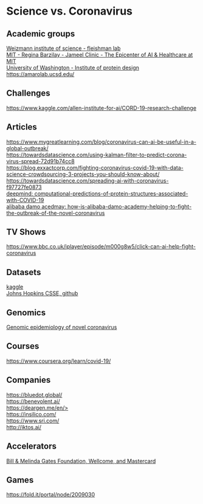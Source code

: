 # Science vs. Coronavirus
## Academic groups
[Weizmann institute of science - fleishman lab](https://www.fleishmanlab.org)<br>
[MIT - Regina Barzilay - Jameel Clinic - The Epicenter of AI & Healthcare at MIT](https://www.jclinic.mit.edu/)<br>
[University of Washington - Institute of protein design](https://www.ipd.uw.edu/)<br>
https://amarolab.ucsd.edu/<br>

## Challenges
https://www.kaggle.com/allen-institute-for-ai/CORD-19-research-challenge<br>


## Articles
https://www.mygreatlearning.com/blog/coronavirus-can-ai-be-useful-in-a-global-outbreak/<br>
https://towardsdatascience.com/using-kalman-filter-to-predict-corona-virus-spread-72d91b74cc8<br>
https://blog.exxactcorp.com/fighting-coronavirus-covid-19-with-data-science-crowdsourcing-3-projects-you-should-know-about/<br>
https://towardsdatascience.com/spreading-ai-with-coronavirus-f97727fe0873<br>
[deepmind: computational-predictions-of-protein-structures-associated-with-COVID-19](https://deepmind.com/research/open-source/computational-predictions-of-protein-structures-associated-with-COVID-19)<br>
[alibaba damo acedmay: how-is-alibaba-damo-academy-helping-to-fight-the-outbreak-of-the-novel-coronavirus](https://www.alibabacloud.com/blog/how-is-alibaba-damo-academy-helping-to-fight-the-outbreak-of-the-novel-coronavirus_595954)<br>

## TV Shows
https://www.bbc.co.uk/iplayer/episode/m000g8w5/click-can-ai-help-fight-coronavirus<br>

## Datasets

[kaggle](https://www.kaggle.com/sudalairajkumar/novel-corona-virus-2019-dataset)<br>
[Johns Hopkins CSSE, github](https://github.com/CSSEGISandData/COVID-19)<br>

## Genomics
[Genomic epidemiology of novel coronavirus](https://nextstrain.org/ncov)<br>

## Courses
https://www.coursera.org/learn/covid-19/<br>

## Companies
https://bluedot.global/<br>
https://benevolent.ai/<br>
https://deargen.me/en/><br>
https://insilico.com/<br>
https://www.sri.com/<br>
http://iktos.ai/<br>

## Accelerators
[Bill & Melinda Gates Foundation, Wellcome, and Mastercard](https://www.gatesfoundation.org/Media-Center/Press-Releases/2020/03/COVID-19-Therapeutics-Accelerator)<br>

## Games
https://fold.it/portal/node/2009030<br>
